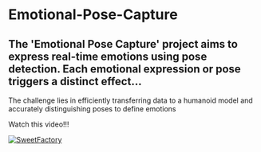 ﻿# Emotional-Pose-Capture


## The 'Emotional Pose Capture' project aims to express real-time emotions using pose detection. Each emotional expression or pose triggers a distinct effect... 

The challenge lies in efficiently transferring data to a humanoid model and accurately distinguishing poses to define emotions


Watch this video!!!

[![SweetFactory](https://img.youtube.com/vi/iK9Jq3kgUek/0.jpg)](https://youtu.be/iK9Jq3kgUek)
